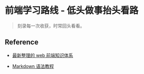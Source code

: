 # 前端学习路线 - 低头做事抬头看路

> 刻录每一次收获，时常回头看看。

## Reference

- [最新整理的 web 前端知识体系](https://what-is-fe.gitee.io/)

- [Markdown 语法教程](https://markdown.com.cn/basic-syntax/code.html)
